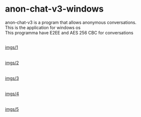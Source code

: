 # anon-chat-v3-windows
anon-chat-v3 is a program that allows anonymous conversations. </br>
This is the application for windows os </br> 
This programma have E2EE and AES 256 CBC for conversations </br></br>




[imgs/1](imgs/1.png) <br> <br> <br>
[imgs/2](imgs/2.png) <br> <br> <br>
[imgs/3](imgs/3.png) <br> <br> <br>
[imgs/4](imgs/4.png) <br> <br> <br>
[imgs/5](imgs/5.png) <br> <br> <br>
